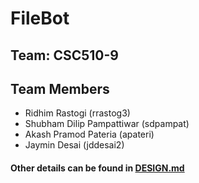 # FileBot 

## Team: CSC510-9

## Team Members

* Ridhim Rastogi (rrastog3)
* Shubham Dilip Pampattiwar (sdpampat)
* Akash Pramod Pateria (apateri)
* Jaymin Desai (jddesai2)

#### Other details can be found in [DESIGN.md](https://github.ncsu.edu/csc510-fall2019/CSC510-9/blob/master/DESIGN.md)
